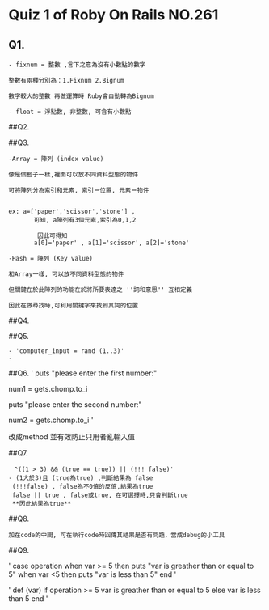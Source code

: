# Quiz 1 of Roby On Rails NO.261 
## Q1. 

    - fixnum = 整數 ,言下之意為沒有小數點的數字

    整數有兩種分別為：1.Fixnum 2.Bignum 

    數字較大的整數 再做運算時 Ruby會自動轉為Bignum

    - float = 浮點數, 非整數, 可含有小數點 


##Q2.


##Q3.

    -Array = 陣列 (index value)

    像是個籃子一樣,裡面可以放不同資料型態的物件

    可將陣列分為索引和元素, 索引＝位置, 元素＝物件


    ex: a=['paper','scissor','stone'] , 
           可知, a陣列有3個元素,索引為0,1,2 

            因此可得知 
           a[0]='paper' , a[1]='scissor', a[2]='stone'

    -Hash = 陣列 (Key value)

    和Array一樣, 可以放不同資料型態的物件

    但關鍵在於此陣列的功能在於將所要表達之 ''詞和意思'' 互相定義

    因此在做尋找時,可利用關鍵字來找到其詞的位置

##Q4.

##Q5.

    - 'computer_input = rand (1..3)'
    -

##Q6.
'
puts "please enter the first number:"

num1 = gets.chomp.to_i

puts "please enter the second number:"

num2 = gets.chomp.to_i
'

改成method 並有效防止只用者亂輸入值

##Q7.

    　̀'((1 > 3) && (true == true)) || (!!! false)'
    - (1大於3)且 (true為true) ,判斷結果為 false
     (!!!false) , false為不0值的反值,結果為true
     false || true , false或true, 在可選擇時,只會判斷true 
     **因此結果為true**

##Q8.

    加在code的中間, 可在執行code時回傳其結果是否有問題，當成debug的小工具

##Q9.

'
    case operation
      when var >= 5 then puts "var is greather than or equal to 5"
      when var <5 then puts "var is less than 5"
    end
'

'
def (var)
  if operation >= 5
    var is greather than or equal to 5
  else
    var is less than 5
  end
'